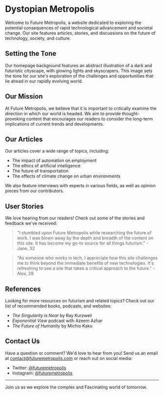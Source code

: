<!--font:Raleway-->

# Dystopian Metropolis

Welcome to Future Metropolis, a website dedicated to exploring the potential consequences of rapid technological advancement and societal change. Our site features articles, stories, and discussions on the future of technology, society, and culture.

## Setting the Tone

Our homepage background features an abstract illustration of a dark and futuristic cityscape, with glowing lights and skyscrapers. This image sets the tone for our site's exploration of the challenges and opportunities that lie ahead in our rapidly evolving world.

## Our Mission

At Future Metropolis, we believe that it is important to critically examine the direction in which our world is headed. We aim to provide thought-provoking content that encourages our readers to consider the long-term implications of current trends and developments.

## Our Articles

Our articles cover a wide range of topics, including:

-   The impact of automation on employment
-   The ethics of artificial intelligence
-   The future of transportation
-   The effects of climate change on urban environments

We also feature interviews with experts in various fields, as well as opinion pieces from our contributors.

## User Stories

We love hearing from our readers! Check out some of the stories and feedback we've received:

> "I stumbled upon Future Metropolis while researching the future of work. I was blown away by the depth and breadth of the content on this site. It has become my go-to source for all things futurism." - Jane, 32

> "As someone who works in tech, I appreciate how this site challenges me to think beyond the immediate benefits of new technologies. It's refreshing to see a site that takes a critical approach to the future." - Alex, 28

## References

Looking for more resources on futurism and related topics? Check out our list of recommended books, podcasts, and websites:

-   _The Singularity is Near_ by Ray Kurzweil
-   _Exponential View_ podcast with Azeem Azhar
-   _The Future of Humanity_ by Michio Kaku

## Contact Us

Have a question or comment? We'd love to hear from you! Send us an email at [contact@futuremetropolis.com](mailto:contact@futuremetropolis.com) or reach out on social media:

-   Twitter: [@futuremetropolis](#)
-   Instagram: [@futuremetropolis](#)

---

Join us as we explore the complex and Fas<wbr>ci<wbr>na<wbr>ting world of tomorrow.

<!--

Write me content for website with wallpaper which alt text is:

"A wallpaper featuring an abstract illustration of a dark and futuristic cityscape, with glowing lights and skyscrapers."

The name/title of the page should not be 1:1 copy of the alt text but rather a real content of the website which is using this wallpaper.

- Use markdown format
- Start with heading
- Heading should be short and concise
- The content should look like a real website
- The website should not be about the wallpaper, wallpaper is just a related background
- Heading should be contain work "wallpaper" or "background"
- Include real sections like references, contact, user stories, etc. use things relevant to the page purpose.
- Feel free to use structure like headings, bullets, numbering, blockquotes, paragraphs, horizontal lines, etc.
- You can use formatting like bold or _italic_
- You can include UTF-8 emojis
- Links should be only #hash anchors (and you can refer to the document itself)
- Do not include images


---


# Future Metropolis - A Dark and Dystopian Wallpaper

Welcome to Future Metropolis, a website dedicated to exploring the dark and dystopian world of tomorrow. Our site features articles, stories, and discussions on the future of technology, society, and culture.

## The Wallpaper

Our homepage features an abstract illustration of a dark and futuristic cityscape, with glowing lights and skyscrapers. This wallpaper sets the tone for our site's exploration of the potential consequences of rapid technological advancement and societal change.

## Our Mission

At Future Metropolis, we believe that it is important to critically examine the direction in which our world is headed. We aim to provide thought-provoking content that encourages our readers to consider the long-term implications of current trends and developments.

## Our Articles

Our articles cover a wide range of topics, including:

- The impact of automation on employment
- The ethics of artificial intelligence
- The future of transportation
- The effects of climate change on urban environments

We also feature interviews with experts in various fields, as well as opinion pieces from our contributors.

## User Stories

We love hearing from our readers! Check out some of the stories and feedback we've received:

> "I stumbled upon Future Metropolis while researching the future of work. I was blown away by the depth and breadth of the content on this site. It has become my go-to source for all things futurism." - Jane, 32

> "As someone who works in tech, I appreciate how this site challenges me to think beyond the immediate benefits of new technologies. It's refreshing to see a site that takes a critical approach to the future." - Alex, 28

## References

Looking for more resources on futurism and related topics? Check out our list of recommended books, podcasts, and websites:

- _The Singularity is Near_ by Ray Kurzweil
- _Exponential View_ podcast with Azeem Azhar
- _The Future of Humanity_ by Michio Kaku

## Contact Us

Have a question or comment? We'd love to hear from you! Send us an email at [contact@futuremetropolis.com](mailto:contact@futuremetropolis.com) or reach out on social media:

- Twitter: [@futuremetropolis](#)
- Instagram: [@futuremetropolis](#)

---

Join us as we explore the complex and Fas<wbr>ci<wbr>na<wbr>ting world of tomorrow.


---


Heading should not include word "wallpaper". The website should not be about the wallpaper itself, wallpaper is just a related background, rewrite whole content.


---


# Future Metropolis - Exploring the Dark and Dystopian World of Tomorrow

Welcome to Future Metropolis, a website dedicated to exploring the potential consequences of rapid technological advancement and societal change. Our site features articles, stories, and discussions on the future of technology, society, and culture.

## Setting the Tone

Our homepage background features an abstract illustration of a dark and futuristic cityscape, with glowing lights and skyscrapers. This image sets the tone for our site's exploration of the challenges and opportunities that lie ahead in our rapidly evolving world.

## Our Mission

At Future Metropolis, we believe that it is important to critically examine the direction in which our world is headed. We aim to provide thought-provoking content that encourages our readers to consider the long-term implications of current trends and developments.

## Our Articles

Our articles cover a wide range of topics, including:

- The impact of automation on employment
- The ethics of artificial intelligence
- The future of transportation
- The effects of climate change on urban environments

We also feature interviews with experts in various fields, as well as opinion pieces from our contributors.

## User Stories

We love hearing from our readers! Check out some of the stories and feedback we've received:

> "I stumbled upon Future Metropolis while researching the future of work. I was blown away by the depth and breadth of the content on this site. It has become my go-to source for all things futurism." - Jane, 32

> "As someone who works in tech, I appreciate how this site challenges me to think beyond the immediate benefits of new technologies. It's refreshing to see a site that takes a critical approach to the future." - Alex, 28

## References

Looking for more resources on futurism and related topics? Check out our list of recommended books, podcasts, and websites:

- _The Singularity is Near_ by Ray Kurzweil
- _Exponential View_ podcast with Azeem Azhar
- _The Future of Humanity_ by Michio Kaku

## Contact Us

Have a question or comment? We'd love to hear from you! Send us an email at [contact@futuremetropolis.com](mailto:contact@futuremetropolis.com) or reach out on social media:

- Twitter: [@futuremetropolis](#)
- Instagram: [@futuremetropolis](#)

---

Join us as we explore the complex and Fas<wbr>ci<wbr>na<wbr>ting world of tomorrow.

-->

